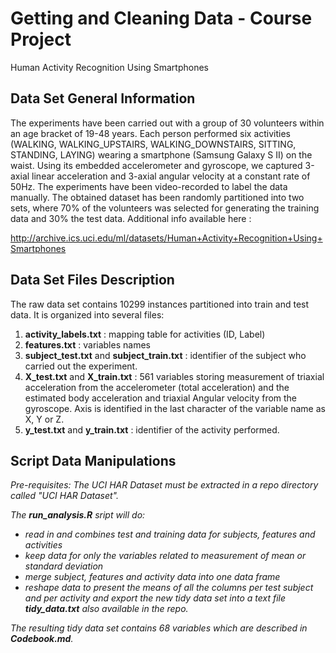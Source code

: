 Getting and Cleaning Data - Course Project
==========================================
Human Activity Recognition Using Smartphones

Data Set General Information
-----------------------------
The experiments have been carried out with a group of 30 volunteers within an age bracket of 19-48 years. Each person performed six activities (WALKING, WALKING_UPSTAIRS, WALKING_DOWNSTAIRS, SITTING, STANDING, LAYING) wearing a smartphone (Samsung Galaxy S II) on the waist. Using its embedded accelerometer and gyroscope, we captured 3-axial linear acceleration and 3-axial angular velocity at a constant rate of 50Hz. The experiments have been video-recorded to label the data manually. The obtained dataset has been randomly partitioned into two sets, where 70% of the volunteers was selected for generating the training data and 30% the test data. Additional info available here :

http://archive.ics.uci.edu/ml/datasets/Human+Activity+Recognition+Using+Smartphones

Data Set Files Description
--------------------------
The raw data set contains 10299 instances partitioned into train and test data. It is organized into several files:

1. <b>activity_labels.txt</b> : mapping table for activities (ID, Label)
2. <b>features.txt</b> :  variables names 
3. <b>subject_test.txt</b> and <b>subject_train.txt</b> : identifier of the subject who carried out the experiment.
4. <b>X_test.txt</b> and <b>X_train.txt</b> : 561 variables storing measurement of triaxial acceleration from the accelerometer (total acceleration) and the estimated body acceleration and triaxial Angular velocity from the gyroscope. Axis is identified in the last character of the variable name as X, Y or Z.
5. <b>y_test.txt</b> and <b>y_train.txt</b> : identifier of the activity performed.


Script Data Manipulations
--------------------------------------
<i>Pre-requisites: 
The UCI HAR Dataset must be extracted in a repo directory called "UCI HAR Dataset".<i>

The <b>run_analysis.R</b> sript will do:
- read in and combines test and training data for subjects, features and activities
- keep data for only the variables related to  measurement of mean or standard deviation
- merge subject, features and activity data into one data frame
- reshape data to present the means of all the columns per test subject and per activity and export the new tidy data set into a text file <b>tidy_data.txt</b> also available in the repo.

The resulting tidy data set contains 68 variables which are described in <b>Codebook.md</b>.
